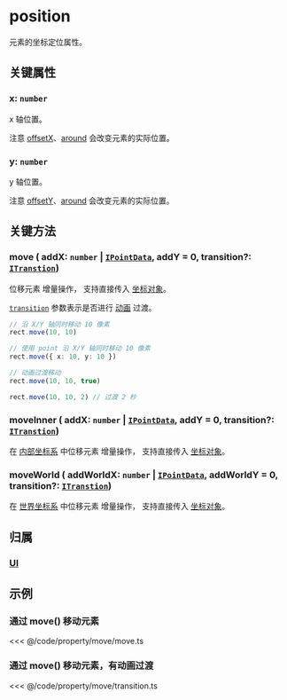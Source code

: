 # position

元素的坐标定位属性。

## 关键属性

### x: `number`

x 轴位置。

注意 [offsetX](/reference/UI/offset.md)、[around](/reference/UI/around.md) 会改变元素的实际位置。

### y: `number`

y 轴位置。

注意 [offsetY](/reference/UI/offset.md)、[around](/reference/UI/around.md) 会改变元素的实际位置。

## 关键方法

### move ( addX: `number` | [`IPointData`](../interface/math/Math#ipointdata), addY = 0, transition?: [`ITranstion`](/reference/UI/transition.md#transition-itranstion))

位移元素 <badge>增量操作</badge>， 支持直接传入 [坐标对象](/reference/interface/math/Math.md#ipointdata)。

[`transition`](/reference/UI/transition.md#transition-itranstion) 参数表示是否进行 [动画](/guide/plugin/animate.md) 过渡。

```ts
// 沿 X/Y 轴同时移动 10 像素
rect.move(10, 10)

// 使用 point 沿 X/Y 轴同时移动 10 像素
rect.move({ x: 10, y: 10 })

// 动画过渡移动
rect.move(10, 10, true)

rect.move(10, 10, 2) // 过渡 2 秒
```

### moveInner ( addX: `number` | [`IPointData`](../interface/math/Math#ipointdata), addY = 0, transition?: [`ITranstion`](/reference/UI/transition.md#transition-itranstion))

在 [内部坐标系](/guide/basic/coordinate.md) 中位移元素 <badge>增量操作</badge>， 支持直接传入 [坐标对象](/reference/interface/math/Math.md#ipointdata)。

### moveWorld ( addWorldX: `number` | [`IPointData`](../interface/math/Math#ipointdata), addWorldY = 0, transition?: [`ITranstion`](/reference/UI/transition.md#transition-itranstion))

在 [世界坐标系](/guide/basic/coordinate.md#world) 中位移元素 <badge>增量操作</badge>， 支持直接传入 [坐标对象](/reference/interface/math/Math.md#ipointdata)。

## 归属

### [UI](/reference/display/UI.md)

## 示例

### 通过 move() 移动元素

<<< @/code/property/move/move.ts

### 通过 move() 移动元素，有动画过渡

<<< @/code/property/move/transition.ts
